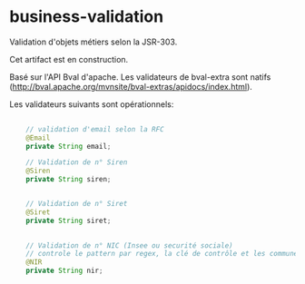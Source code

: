 business-validation
===================

Validation d'objets métiers selon la JSR-303.

Cet artifact est en construction.

Basé sur l'API Bval d'apache.
Les validateurs de bval-extra sont natifs (http://bval.apache.org/mvnsite/bval-extras/apidocs/index.html).

Les validateurs suivants sont opérationnels:

```Java
	
	// validation d'email selon la RFC 
	@Email
	private String email;

	// Validation de n° Siren
	@Siren
	private String siren;


	// Validation de n° Siret
	@Siret
	private String siret;
	

	// Validation de n° NIC (Insee ou securité sociale)
	// controle le pattern par regex, la clé de contrôle et les communes (pas encore selon la date du NIR)
	@NIR
	private String nir;
```